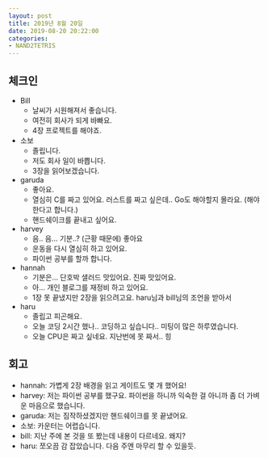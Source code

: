 ```yaml
---
layout: post
title: 2019년 8월 20일
date: 2019-08-20 20:22:00
categories:
- NAND2TETRIS
---
```


## 체크인

* Bill
  * 날씨가 시원해져서 좋습니다.
  * 여전히 회사가 되게 바빠요.
  * 4장 프로젝트를 해야죠.
* 소보
  * 졸립니다.
  * 저도 회사 일이 바쁩니다.
  * 3장을 읽어보겠습니다.
* garuda
  * 좋아요.
  * 열심히 C를 짜고 있어요. 러스트를 짜고 싶은데.. Go도 해야할지 몰라요. (해야한다고 합니다.)
  * 핸드쉐이크를 끝내고 싶어요.
* harvey
  * 음.. 음... 기분..? (근황 때문에) 좋아요
  * 운동을 다시 열심히 하고 있어요.
  * 파이썬 공부를 할까 합니다.
* hannah
  * 기분은... 단호박 샐러드 맛있어요. 진짜 맛있어요.
  * 아... 개인 블로그를 재정비 하고 있어요.
  * 1장 못 끝냈지만 2장을 읽으려고요. haru님과 bill님의 조언을 받아서
* haru
  * 졸립고 피곤해요.
  * 오늘 코딩 2시간 했나.. 코딩하고 싶습니다.. 미팅이 많은 하루였습니다.
  * 오늘 CPU은 짜고 싶네요. 지난번에 못 짜서.. 힝

## 회고

* hannah: 가볍게 2장 배경을 읽고 게이트도 몇 개 했어요!
* harvey: 저는 파이썬 공부를 했구요. 파이썬을 하니까 익숙한 걸 아니까 좀 더 가벼운 마음으로 했습니다.
* garuda: 저는 짐작하셨겠지만 핸드쉐이크를 못 끝냈어요.
* 소보: 카운터는 어렵습니다.
* bill: 지난 주에 본 것을 또 봤는데 내용이 다르네요. 왜지?
* haru: 쪼오끔 감 잡았습니다. 다음 주엔 마무리 할 수 있을듯.
